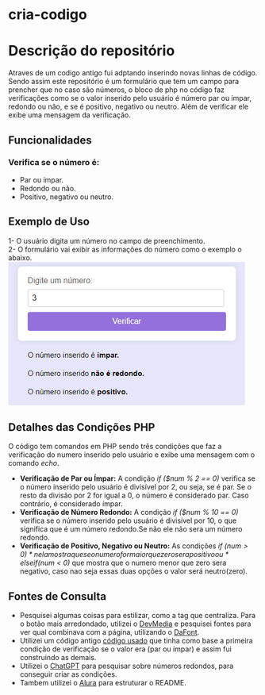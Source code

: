 # cria-codigo

# Descrição do repositório
Atraves de um codigo antigo fui adptando  inserindo novas linhas de código. Sendo assim este repositório é um formulário que tem um campo para prencher que no caso são números, o bloco de php no código faz verificações como se o valor inserido pelo usuário é número par ou ímpar, redondo ou não, e se é positivo, negativo ou neutro. Além de verificar ele exibe uma mensagem da verificação.

## Funcionalidades
### Verifica se o número é:
- Par ou ímpar.
- Redondo ou não.
- Positivo, negativo ou neutro.

## Exemplo de Uso
1- O usuário digita um número no campo de preenchimento.  
2- O formulário vai exibir as informações do número como o exemplo o abaixo.  
![img](img/formulario-atv3.png)

## Detalhes das Condições PHP

O código tem comandos em PHP sendo três condições que faz a verificação do numero inserido pelo usuário e exibe uma mensagem com o comando *echo*.  
- **Verificação de Par ou Ímpar:** A condição *if ($num % 2 == 0)* verifica se o número inserido pelo usuário é divisível por 2, ou seja, se é par. Se o resto da divisão por 2 for igual a 0, o número é considerado par. Caso contrário, é considerado ímpar.  
- **Verificação de Número Redondo:** A condição *if ($num % 10 == 0)* verifica se o número inserido pelo usuário é divisível por 10, o que significa que é um número redondo.Se não ele não sera um número redondo.  
- **Verificação de Positivo, Negativo ou Neutro:** As condições *if ($num > 0)* nela mostra que se o numero for maior que zero sera positivo ou *elseif ($num < 0)* que mostra que o numero  menor que zero sera negativo, caso nao seja essas duas opções o valor será neutro(zero).
  
## Fontes de Consulta

- Pesquisei algumas coisas para estilizar, como a tag que centraliza. Para o botão mais arredondado, utilizei o [DevMedia](https://www.devmedia.com.br/css-como-criar-elementos-arredondados/37905) e pesquisei fontes para ver qual combinava com a página, utilizando o [DaFont](https://www.dafont.com/pt/).
- Utilizei um código antigo [código usado](atd2/par.php) que tinha como base a primeira condição de verificação se o valor era (par ou ímpar) e assim fui construindo as demais.
- Utilizei o [ChatGPT](https://chat.openai.com/) para pesquisar sobre números redondos, para conseguir criar as condições.
- Tambem utilizei o [Alura](https://www.alura.com.br/artigos/escrever-bom-readme) para estruturar o README.
